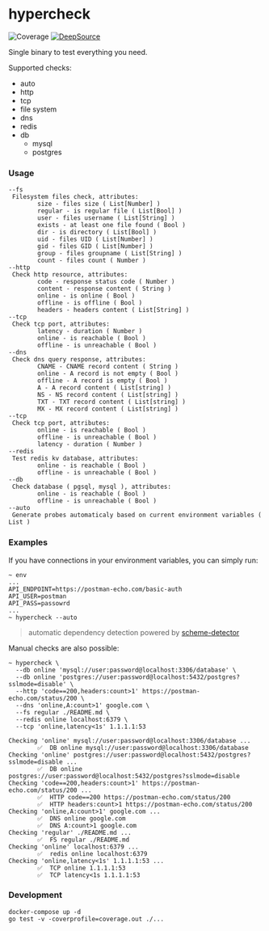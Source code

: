 # hypercheck
![Coverage](https://img.shields.io/badge/Coverage-100.0%25-brightgreen)
[![DeepSource](https://deepsource.io/gh/IMMORTALxJO/hypercheck.svg/?label=active+issues&show_trend=true&token=SaCVhzg7Sci39dpzTEGdpLsS)](https://deepsource.io/gh/IMMORTALxJO/hypercheck/?ref=repository-badge)

Single binary to test everything you need.

Supported checks:
- auto
- http
- tcp
- file system
- dns
- redis
- db
  - mysql
  - postgres

### Usage
```
--fs
 Filesystem files check, attributes:
        size - files size ( List[Number] )
        regular - is regular file ( List[Bool] )
        user - files username ( List[String] )
        exists - at least one file found ( Bool )
        dir - is directory ( List[Bool] )
        uid - files UID ( List[Number] )
        gid - files GID ( List[Number] )
        group - files groupname ( List[String] )
        count - files count ( Number )
--http
 Check http resource, attributes:
        code - response status code ( Number )
        content - response content ( String )
        online - is online ( Bool )
        offline - is offline ( Bool )
        headers - headers content ( List[String] )
--tcp
 Check tcp port, attributes:
        latency - duration ( Number )
        online - is reachable ( Bool )
        offline - is unreachable ( Bool )
--dns
 Check dns query response, attributes:
        CNAME - CNAME record content ( String )
        online - A record is not empty ( Bool )
        offline - A record is empty ( Bool )
        A - A record content ( List[string] )
        NS - NS record content ( List[string] )
        TXT - TXT record content ( List[string] )
        MX - MX record content ( List[string] )
--tcp
 Check tcp port, attributes:
        online - is reachable ( Bool )
        offline - is unreachable ( Bool )
        latency - duration ( Number )
--redis
 Test redis kv database, attributes:
        online - is reachable ( Bool )
        offline - is unreachable ( Bool )
--db
 Check database ( pgsql, mysql ), attributes:
        online - is reachable ( Bool )
        offline - is unreachable ( Bool )
--auto
 Generate probes automaticaly based on current environment variables ( List )
```
### Examples

If you have connections in your environment variables, you can simply run:
```
~ env
...
API_ENDPOINT=https://postman-echo.com/basic-auth
API_USER=postman
API_PASS=passowrd
...
~ hypercheck --auto

```
> automatic dependency detection powered by [scheme-detector](https://github.com/IMMORTALxJO/scheme-detector)

Manual checks are also possible:
```
~ hypercheck \
  --db online 'mysql://user:password@localhost:3306/database' \
  --db online 'postgres://user:password@localhost:5432/postgres?sslmode=disable' \
  --http 'code==200,headers:count>1' https://postman-echo.com/status/200 \
  --dns 'online,A:count>1' google.com \
  --fs regular ./README.md \
  --redis online localhost:6379 \
  --tcp 'online,latency<1s' 1.1.1.1:53

Checking 'online' mysql://user:password@localhost:3306/database ...
        ✅  DB online mysql://user:password@localhost:3306/database
Checking 'online' postgres://user:password@localhost:5432/postgres?sslmode=disable ...
        ✅  DB online postgres://user:password@localhost:5432/postgres?sslmode=disable
Checking 'code==200,headers:count>1' https://postman-echo.com/status/200 ...
        ✅  HTTP code==200 https://postman-echo.com/status/200
        ✅  HTTP headers:count>1 https://postman-echo.com/status/200
Checking 'online,A:count>1' google.com ...
        ✅  DNS online google.com
        ✅  DNS A:count>1 google.com
Checking 'regular' ./README.md ...
        ✅  FS regular ./README.md
Checking 'online' localhost:6379 ...
        ✅  redis online localhost:6379
Checking 'online,latency<1s' 1.1.1.1:53 ...
        ✅  TCP online 1.1.1.1:53
        ✅  TCP latency<1s 1.1.1.1:53
```

### Development
```
docker-compose up -d
go test -v -coverprofile=coverage.out ./...
```
